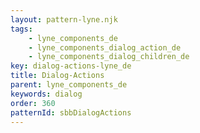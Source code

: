 ```yaml
---
layout: pattern-lyne.njk
tags: 
    - lyne_components_de
    - lyne_components_dialog_action_de
    - lyne_components_dialog_children_de
key: dialog-actions-lyne_de
title: Dialog-Actions
parent: lyne_components_de
keywords: dialog
order: 360
patternId: sbbDialogActions
---
```

